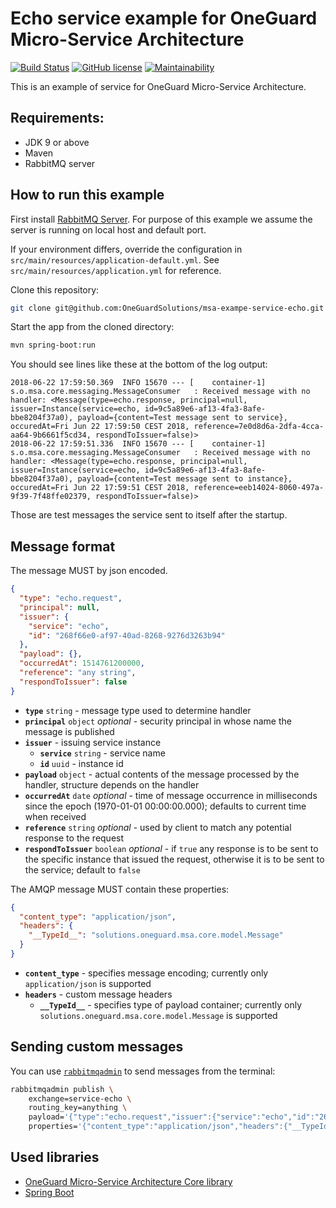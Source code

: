 # Echo service example for OneGuard Micro-Service Architecture

[![Build Status](https://travis-ci.org/OneGuardSolutions/msa-exampe-service-echo.svg?branch=master)](https://travis-ci.org/OneGuardSolutions/msa-exampe-service-echo)
[![GitHub license](https://img.shields.io/github/license/OneGuardSolutions/msa-exampe-service-echo.svg)](https://github.com/OneGuardSolutions/msa-exampe-service-echo/blob/master/LICENSE)
[![Maintainability](https://api.codeclimate.com/v1/badges/307482e5d00fdc4b5477/maintainability)](https://codeclimate.com/github/OneGuardSolutions/msa-exampe-service-echo/maintainability)

This is an example of service for OneGuard Micro-Service Architecture.

## Requirements:

- JDK 9 or above
- Maven
- RabbitMQ server

## How to run this example

First install [RabbitMQ Server](http://www.rabbitmq.com/download.html).
For purpose of this example we assume the server is running on local host and default port.

If your environment differs, override the configuration in `src/main/resources/application-default.yml`.
See `src/main/resources/application.yml` for reference. 

Clone this repository:

```bash
git clone git@github.com:OneGuardSolutions/msa-exampe-service-echo.git
```

Start the app from the cloned directory:

```bash
mvn spring-boot:run
```

You should see lines like these at the bottom of the log output:

```
2018-06-22 17:59:50.369  INFO 15670 --- [    container-1] s.o.msa.core.messaging.MessageConsumer   : Received message with no handler: <Message(type=echo.response, principal=null, issuer=Instance(service=echo, id=9c5a89e6-af13-4fa3-8afe-bbe8204f37a0), payload={content=Test message sent to service}, occuredAt=Fri Jun 22 17:59:50 CEST 2018, reference=7e0d8d6a-2dfa-4cca-aa64-9b6661f5cd34, respondToIssuer=false)>
2018-06-22 17:59:51.336  INFO 15670 --- [    container-1] s.o.msa.core.messaging.MessageConsumer   : Received message with no handler: <Message(type=echo.response, principal=null, issuer=Instance(service=echo, id=9c5a89e6-af13-4fa3-8afe-bbe8204f37a0), payload={content=Test message sent to instance}, occuredAt=Fri Jun 22 17:59:51 CEST 2018, reference=eeb14024-8060-497a-9f39-7f48ffe02379, respondToIssuer=false)>
``` 

Those are test messages the service sent to itself after the startup.

## Message format

The message MUST by json encoded.

```json
{
  "type": "echo.request",
  "principal": null,
  "issuer": {
    "service": "echo",
    "id": "268f66e0-af97-40ad-8268-9276d3263b94" 
  },
  "payload": {},
  "occurredAt": 1514761200000, 
  "reference": "any string",  
  "respondToIssuer": false 
}
```

- **`type`** `string` - message type used to determine handler
- **`principal`** `object` *optional* - security principal in whose name the message is published
- **`issuer`** - issuing service instance
  - **`service`** `string` - service name
  - **`id`** `uuid` - instance id
- **`payload`** `object` - actual contents of the message processed by the handler, 
                           structure depends on the handler
- **`occurredAt`** `date` *optional* - time of message occurrence in milliseconds since the epoch 
                                      (1970-01-01 00:00:00.000); defaults to current time when received
- **`reference`** `string` *optional* - used by client to match any potential response to the request
- **`respondToIssuer`** `boolean` *optional* - if `true` any response is to be sent to the specific instance
                                               that issued the request,
                                               otherwise it is to be sent to the service; default to `false`

The AMQP message MUST contain these properties:

```json
{
  "content_type": "application/json",
  "headers": {
    "__TypeId__": "solutions.oneguard.msa.core.model.Message"
  }
}
```

- **`content_type`** - specifies message encoding; currently only `application/json` is supported
- **`headers`** - custom message headers
  - **`__TypeId__`** - specifies type of payload container; 
                       currently only `solutions.oneguard.msa.core.model.Message` is supported



## Sending custom messages

You can use [`rabbitmqadmin`](https://www.rabbitmq.com/management-cli.html) to send messages from the terminal:

```bash
rabbitmqadmin publish \
    exchange=service-echo \
    routing_key=anything \
    payload='{"type":"echo.request","issuer":{"service":"echo","id":"268f66e0-af97-40ad-8268-9276d3263b94"},"payload":{"content":"Custom test message"}}' \
    properties='{"content_type":"application/json","headers":{"__TypeId__":"solutions.oneguard.msa.core.model.Message"}}'
```

## Used libraries

- [OneGuard Micro-Service Architecture Core library](https://github.com/OneGuardSolutions/msa-core)
- [Spring Boot](https://spring.io/projects/spring-boot)
